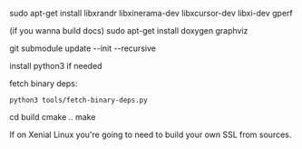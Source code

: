 sudo apt-get install libxrandr libxinerama-dev libxcursor-dev libxi-dev gperf

(if you wanna build docs)
sudo apt-get install doxygen graphviz

git submodule update --init --recursive

install python3 if needed

fetch binary deps:

```
python3 tools/fetch-binary-deps.py
```

cd build
cmake ..
make

If on Xenial Linux you're going to need to build your own SSL from sources.
